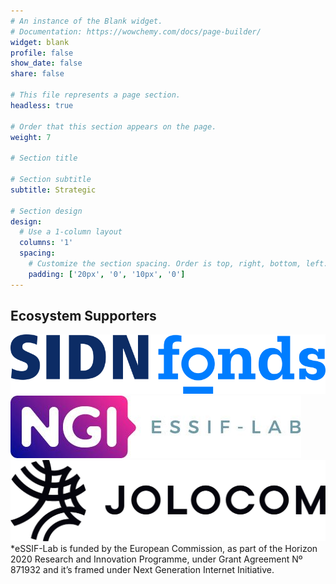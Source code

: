 ```yaml
---
# An instance of the Blank widget.
# Documentation: https://wowchemy.com/docs/page-builder/
widget: blank
profile: false
show_date: false
share: false

# This file represents a page section.
headless: true

# Order that this section appears on the page.
weight: 7

# Section title

# Section subtitle
subtitle: Strategic

# Section design
design:
  # Use a 1-column layout
  columns: '1'
  spacing:
    # Customize the section spacing. Order is top, right, bottom, left.
    padding: ['20px', '0', '10px', '0']
---
```


<div class="container mb-5">
<!-- Title -->
<h2 class="text-center font-weight-bold"> Ecosystem Supporters </h2>
<!-- First row -->
<div class="row align-items-top text-center  mt-4 mb-5">
   <div class="col partner-logo-3-row" > 
      <a href="https://www.sidnfonds.nl/" target="_blank">
      <img src="./logos/sidn.svg" alt="SIDN Fonds logo"> </a> 
   </div>
   <div class="col partner-logo-3-row" > 
      <a href="https://essif-lab.eu/" target="_blank"> 
      <img src="./logos/ngi-essiflab.jpg" alt="NGI Essif Lab logo">
      </a> 
   </div>
   <div class="col partner-logo-3-row" > 
      <a href="https://jolocom.io/" target="_blank">
      <img src="./logos/jolocom.png" alt="Jolocom logo"> </a>
   </div>
</div>
<!-- First row -->
<div class="col text-center">
    <div>*eSSIF-Lab is funded by the European Commission, as part of the Horizon 2020 Research and Innovation Programme, under Grant Agreement Nº 871932 and it’s framed under Next Generation Internet Initiative.
     </div>
</div>
